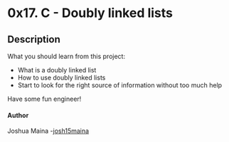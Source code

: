 # 0x17. C - Doubly linked lists

## Description
What you should learn from this project:
* What is a doubly linked list
* How to use doubly linked lists
* Start to look for the right source of information without too much help

Have some fun engineer!

#### Author
Joshua Maina -[josh15maina](github.com/josh15maina)
